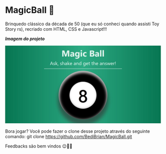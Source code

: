 # MagicBall 🎱

Brinquedo clássico da década de 50 (que eu só conheci quando assisti Toy Story rs), recriado com HTML, CSS e Javascript!!!

***Imagem do projeto***

![](./img/capa.jpg)

Bora jogar? Você pode fazer o clone desse projeto através do seguinte comando: git clone https://github.com/BediBrian/MagicBall.git

Feedbacks são bem vindos 😉👍🏼
